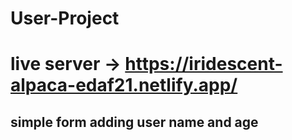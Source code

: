 # User-Project
# live server -> https://iridescent-alpaca-edaf21.netlify.app/
## simple form adding user name and age 
